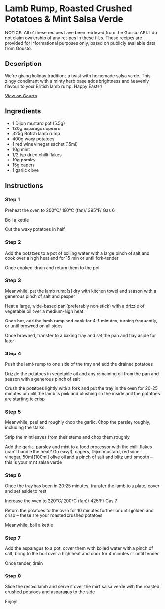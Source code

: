 # Lamb Rump, Roasted Crushed Potatoes & Mint Salsa Verde

NOTICE: All of these recipes have been retrieved from the Gousto API. I do not claim ownership of any recipes in these files. These recipes are provided for informational purposes only, based on publicly available data from Gousto.

## Description

We're giving holiday traditions a twist with homemade salsa verde. This zingy condiment with a minty herb base adds brightness and heavenly flavour to your British lamb rump. Happy Easter! 

[View on Gousto](https://www.gousto.co.uk/recipes/cookbook/lamb-rump-roasted-crushed-potatoes-mint-salsa-verde)

## Ingredients

- 1 Dijon mustard pot (5.5g)
- 120g asparagus spears
- 325g British lamb rump
- 400g waxy potatoes
- 1 red wine vinegar sachet (15ml)
- 10g mint
- 1/2 tsp dried chilli flakes
- 10g parsley
- 15g capers
- 1 garlic clove

## Instructions


### Step 1

Preheat the oven to 200°C/ 180°C (fan)/ 395°F/ Gas 6

Boil a kettle

Cut the waxy potatoes in half


### Step 2

Add the potatoes to a pot of boiling water with a large pinch of salt and cook over a high heat and for 15 min or until fork-tender

Once cooked, drain and return them to the pot


### Step 3

Meanwhile, pat the lamb rump<span class="text-danger">[s]</span> dry with kitchen towel and season with a generous pinch of salt and pepper

Heat a large, wide-based pan (preferably non-stick) with a drizzle of vegetable oil over a medium-high heat

Once hot, add the lamb rump and cook for 4-5 minutes, turning frequently, or until browned on all sides

Once browned, transfer to a baking tray and set the pan and tray aside for later


### Step 4

Push the lamb rump to one side of the tray and add the drained potatoes

Drizzle the potatoes in vegetable oil and any remaining oil from the pan and season with a generous pinch of salt

Crush the potatoes lightly with a fork and put the tray in the oven for 20-25 minutes or until the lamb is pink and blushing on the inside and the potatoes are starting to crisp


### Step 5

Meanwhile, peel and roughly chop the garlic. Chop the parsley roughly, including the stalks

Strip the mint leaves from their stems and chop them roughly

Add the garlic, parsley and mint to a food processor with the chilli flakes (can't handle the heat? Go easy!), capers, Dijon mustard, red wine vinegar, 50ml <span class="text-danger">[100ml]</span> olive oil and a pinch of salt and blitz until smooth – this is your mint salsa verde


### Step 6

Once the tray has been in 20-25 minutes, transfer the lamb to a plate, cover and set aside to rest

Increase the oven to 220°C/ 200°C (fan)/ 425°F/ Gas 7

Return the potatoes to the oven for 10 minutes further or until golden and crisp – these are your roasted crushed potatoes

Meanwhile, boil a kettle


### Step 7

Add the asparagus to a pot, cover them with boiled water with a pinch of salt, bring to the boil over a high heat and cook for 4 minutes or until tender

Once tender, drain

### Step 8

Slice the rested lamb and serve it over the mint salsa verde with the roasted crushed potatoes and asparagus to the side

Enjoy!

